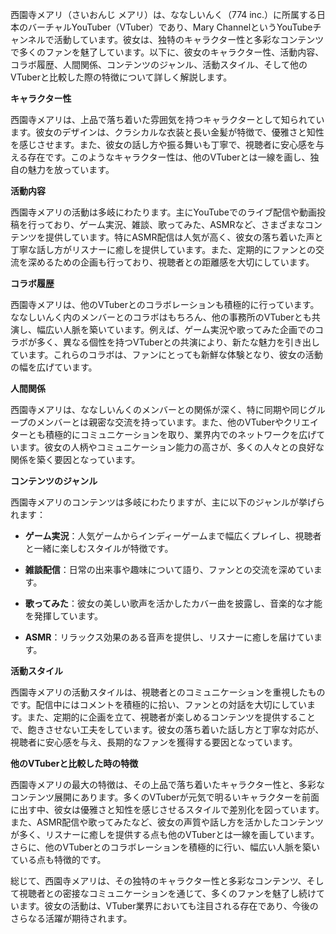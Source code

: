 西園寺メアリ（さいおんじ メアリ）は、ななしいんく（774 inc.）に所属する日本のバーチャルYouTuber（VTuber）であり、Mary ChannelというYouTubeチャンネルで活動しています。彼女は、独特のキャラクター性と多彩なコンテンツで多くのファンを魅了しています。以下に、彼女のキャラクター性、活動内容、コラボ履歴、人間関係、コンテンツのジャンル、活動スタイル、そして他のVTuberと比較した際の特徴について詳しく解説します。

**キャラクター性**

西園寺メアリは、上品で落ち着いた雰囲気を持つキャラクターとして知られています。彼女のデザインは、クラシカルな衣装と長い金髪が特徴で、優雅さと知性を感じさせます。また、彼女の話し方や振る舞いも丁寧で、視聴者に安心感を与える存在です。このようなキャラクター性は、他のVTuberとは一線を画し、独自の魅力を放っています。

**活動内容**

西園寺メアリの活動は多岐にわたります。主にYouTubeでのライブ配信や動画投稿を行っており、ゲーム実況、雑談、歌ってみた、ASMRなど、さまざまなコンテンツを提供しています。特にASMR配信は人気が高く、彼女の落ち着いた声と丁寧な話し方がリスナーに癒しを提供しています。また、定期的にファンとの交流を深めるための企画も行っており、視聴者との距離感を大切にしています。

**コラボ履歴**

西園寺メアリは、他のVTuberとのコラボレーションも積極的に行っています。ななしいんく内のメンバーとのコラボはもちろん、他の事務所のVTuberとも共演し、幅広い人脈を築いています。例えば、ゲーム実況や歌ってみた企画でのコラボが多く、異なる個性を持つVTuberとの共演により、新たな魅力を引き出しています。これらのコラボは、ファンにとっても新鮮な体験となり、彼女の活動の幅を広げています。

**人間関係**

西園寺メアリは、ななしいんくのメンバーとの関係が深く、特に同期や同じグループのメンバーとは親密な交流を持っています。また、他のVTuberやクリエイターとも積極的にコミュニケーションを取り、業界内でのネットワークを広げています。彼女の人柄やコミュニケーション能力の高さが、多くの人々との良好な関係を築く要因となっています。

**コンテンツのジャンル**

西園寺メアリのコンテンツは多岐にわたりますが、主に以下のジャンルが挙げられます：

- **ゲーム実況**：人気ゲームからインディーゲームまで幅広くプレイし、視聴者と一緒に楽しむスタイルが特徴です。

- **雑談配信**：日常の出来事や趣味について語り、ファンとの交流を深めています。

- **歌ってみた**：彼女の美しい歌声を活かしたカバー曲を披露し、音楽的な才能を発揮しています。

- **ASMR**：リラックス効果のある音声を提供し、リスナーに癒しを届けています。

**活動スタイル**

西園寺メアリの活動スタイルは、視聴者とのコミュニケーションを重視したものです。配信中にはコメントを積極的に拾い、ファンとの対話を大切にしています。また、定期的に企画を立て、視聴者が楽しめるコンテンツを提供することで、飽きさせない工夫をしています。彼女の落ち着いた話し方と丁寧な対応が、視聴者に安心感を与え、長期的なファンを獲得する要因となっています。

**他のVTuberと比較した時の特徴**

西園寺メアリの最大の特徴は、その上品で落ち着いたキャラクター性と、多彩なコンテンツ展開にあります。多くのVTuberが元気で明るいキャラクターを前面に出す中、彼女は優雅さと知性を感じさせるスタイルで差別化を図っています。また、ASMR配信や歌ってみたなど、彼女の声質や話し方を活かしたコンテンツが多く、リスナーに癒しを提供する点も他のVTuberとは一線を画しています。さらに、他のVTuberとのコラボレーションを積極的に行い、幅広い人脈を築いている点も特徴的です。

総じて、西園寺メアリは、その独特のキャラクター性と多彩なコンテンツ、そして視聴者との密接なコミュニケーションを通じて、多くのファンを魅了し続けています。彼女の活動は、VTuber業界においても注目される存在であり、今後のさらなる活躍が期待されます。 
